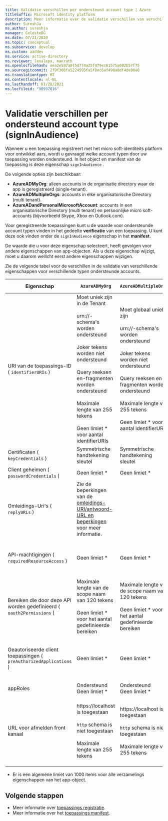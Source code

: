 ```yaml
---
title: Validatie verschillen per ondersteund account type | Azure
titleSuffix: Microsoft identity platform
description: Meer informatie over de validatie verschillen van verschillende eigenschappen voor verschillende ondersteunde account typen bij het registreren van uw app met het micro soft Identity platform.
author: SureshJa
ms.author: sureshja
manager: CelesteDG
ms.date: 07/21/2020
ms.topic: conceptual
ms.subservice: develop
ms.custom: aaddev
ms.service: active-directory
ms.reviewer: lenalepa, manrath
ms.openlocfilehash: eea2e587a075d774a25f479ec61575a002b57f75
ms.sourcegitcommit: 2f9f306fa5224595fa5f8ec6af498a0df4de08a8
ms.translationtype: MT
ms.contentlocale: nl-NL
ms.lasthandoff: 01/28/2021
ms.locfileid: "98937816"
---
```

# <a name="validation-differences-by-supported-account-types-signinaudience"></a>Validatie verschillen per ondersteund account type (signInAudience)

Wanneer u een toepassing registreert met het micro soft-identiteits platform voor ontwikkel aars, wordt u gevraagd welke account typen door uw toepassing worden ondersteund. In het object en manifest van de toepassing is deze eigenschap `signInAudience` .

De volgende opties zijn beschikbaar:

- **AzureADMyOrg**: alleen accounts in de organisatie directory waar de app is geregistreerd (single-tenant).
- **AzureADMultipleOrgs**: accounts in elke organisatorische Directory (multi tenant).
- **AzureADandPersonalMicrosoftAccount**: accounts in een organisatorische Directory (multi tenant) en persoonlijke micro soft-accounts (bijvoorbeeld Skype, Xbox en Outlook.com).

Voor geregistreerde toepassingen kunt u de waarde voor ondersteunde account typen vinden in het gedeelte **verificatie** van een toepassing. U kunt deze ook vinden onder de `signInAudience` eigenschap in het **manifest**.

De waarde die u voor deze eigenschap selecteert, heeft gevolgen voor andere eigenschappen van app-objecten. Als u deze eigenschap wijzigt, moet u daarom wellicht eerst andere eigenschappen wijzigen.

Zie de volgende tabel voor de verschillen in de validatie van verschillende eigenschappen voor verschillende typen ondersteunde accounts.

| Eigenschap | `AzureADMyOrg` | `AzureADMultipleOrgs` | `AzureADandPersonalMicrosoftAccount` en `PersonalMicrosoftAccount` |
|--------------|---------------|----------------|----------------|
| URI van de toepassings-ID ( `identifierURIs` )  | Moet uniek zijn in de Tenant <br><br> urn://-schema's worden ondersteund <br><br> Joker tekens worden niet ondersteund <br><br> Query reeksen en-fragmenten worden ondersteund <br><br> Maximale lengte van 255 tekens <br><br> Geen limiet * voor aantal identifierURIs  | Moet globaal uniek zijn <br><br> urn://-schema's worden ondersteund <br><br> Joker tekens worden niet ondersteund <br><br> Query reeksen en-fragmenten worden ondersteund <br><br> Maximale lengte van 255 tekens <br><br> Geen limiet * voor aantal identifierURIs | Moet globaal uniek zijn <br><br> urn://-schema's worden niet ondersteund <br><br> Joker tekens, fragmenten en query reeksen worden niet ondersteund <br><br> Maximale lengte van 120 tekens <br><br> Maxi maal 50 identifierURIs |
| Certificaten ( `keyCredentials` ) | Symmetrische handtekening sleutel | Symmetrische handtekening sleutel | Versleuteling en asymmetrische handtekening sleutel | 
| Client geheimen ( `passwordCredentials` ) | Geen limiet * | Geen limiet * | Als liveSDK is ingeschakeld: Maxi maal 2 client geheimen | 
| Omleidings-Uri's ( `replyURLs` ) | Zie de beperkingen van de [omleidings-URI/antwoord-URL en beperkingen](reply-url.md) voor meer informatie. | | | 
| API-machtigingen ( `requiredResourceAccess` ) | Geen limiet * | Geen limiet * | Maxi maal 50 resources per toepassing en 30 machtigingen per resource (bijvoorbeeld Microsoft Graph). Totale limiet van 200 per toepassing (resources x-machtigingen). | 
| Bereiken die door deze API worden gedefinieerd ( `oauth2Permissions` ) | Maximale lengte van de scope naam van 120 tekens <br><br> Geen limiet * voor het aantal gedefinieerde bereiken | Maximale lengte van de scope naam van 120 tekens <br><br> Geen limiet * voor het aantal gedefinieerde bereiken |  Maximale lengte van de scope naam van 40 tekens <br><br> Maxi maal 100 scopes gedefinieerd | 
| Geautoriseerde client toepassingen ( `preAuthorizedApplications` ) | Geen limiet * | Geen limiet * | Totaal aantal van 500 <br><br> Maximum aantal gedefinieerde 100-client-apps <br><br> Maxi maal 30 scopes gedefinieerd per client | 
| appRoles | Ondersteund <br> Geen limiet * | Ondersteund <br> Geen limiet * | Niet ondersteund | 
| URL voor afmelden front kanaal | https://localhost is toegestaan <br><br> `http` schema is niet toegestaan <br><br> Maximale lengte van 255 tekens | https://localhost is toegestaan <br><br> `http` schema is niet toegestaan <br><br> Maximale lengte van 255 tekens | <br><br> https://localhost is toegestaan, http://localhost mislukt voor MSA <br><br> Maximale lengte van 255 tekens <br><br> `http` schema is niet toegestaan <br><br> Joker tekens worden niet ondersteund | 

* Er is een algemene limiet van 1000 items voor alle verzamelings eigenschappen van het app-object.

## <a name="next-steps"></a>Volgende stappen

- Meer informatie over [toepassings registratie](app-objects-and-service-principals.md).
- Meer informatie over het [toepassings manifest](reference-app-manifest.md).

